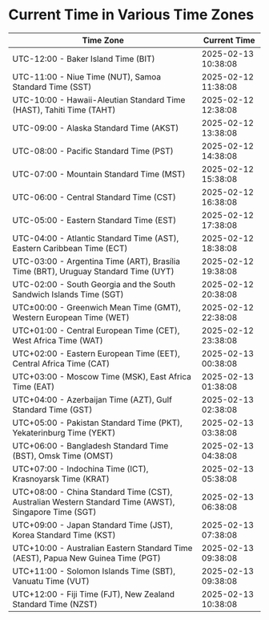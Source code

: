 # Current Time in Various Time Zones

| Time Zone | Current Time |
|-----------|--------------|
| UTC-12:00 - Baker Island Time (BIT) | 2025-02-13 10:38:08 |
| UTC-11:00 - Niue Time (NUT), Samoa Standard Time (SST) | 2025-02-12 11:38:08 |
| UTC-10:00 - Hawaii-Aleutian Standard Time (HAST), Tahiti Time (TAHT) | 2025-02-12 12:38:08 |
| UTC-09:00 - Alaska Standard Time (AKST) | 2025-02-12 13:38:08 |
| UTC-08:00 - Pacific Standard Time (PST) | 2025-02-12 14:38:08 |
| UTC-07:00 - Mountain Standard Time (MST) | 2025-02-12 15:38:08 |
| UTC-06:00 - Central Standard Time (CST) | 2025-02-12 16:38:08 |
| UTC-05:00 - Eastern Standard Time (EST) | 2025-02-12 17:38:08 |
| UTC-04:00 - Atlantic Standard Time (AST), Eastern Caribbean Time (ECT) | 2025-02-12 18:38:08 |
| UTC-03:00 - Argentina Time (ART), Brasília Time (BRT), Uruguay Standard Time (UYT) | 2025-02-12 19:38:08 |
| UTC-02:00 - South Georgia and the South Sandwich Islands Time (SGT) | 2025-02-12 20:38:08 |
| UTC±00:00 - Greenwich Mean Time (GMT), Western European Time (WET) | 2025-02-12 22:38:08 |
| UTC+01:00 - Central European Time (CET), West Africa Time (WAT) | 2025-02-12 23:38:08 |
| UTC+02:00 - Eastern European Time (EET), Central Africa Time (CAT) | 2025-02-13 00:38:08 |
| UTC+03:00 - Moscow Time (MSK), East Africa Time (EAT) | 2025-02-13 01:38:08 |
| UTC+04:00 - Azerbaijan Time (AZT), Gulf Standard Time (GST) | 2025-02-13 02:38:08 |
| UTC+05:00 - Pakistan Standard Time (PKT), Yekaterinburg Time (YEKT) | 2025-02-13 03:38:08 |
| UTC+06:00 - Bangladesh Standard Time (BST), Omsk Time (OMST) | 2025-02-13 04:38:08 |
| UTC+07:00 - Indochina Time (ICT), Krasnoyarsk Time (KRAT) | 2025-02-13 05:38:08 |
| UTC+08:00 - China Standard Time (CST), Australian Western Standard Time (AWST), Singapore Time (SGT) | 2025-02-13 06:38:08 |
| UTC+09:00 - Japan Standard Time (JST), Korea Standard Time (KST) | 2025-02-13 07:38:08 |
| UTC+10:00 - Australian Eastern Standard Time (AEST), Papua New Guinea Time (PGT) | 2025-02-13 09:38:08 |
| UTC+11:00 - Solomon Islands Time (SBT), Vanuatu Time (VUT) | 2025-02-13 09:38:08 |
| UTC+12:00 - Fiji Time (FJT), New Zealand Standard Time (NZST) | 2025-02-13 10:38:08 |
